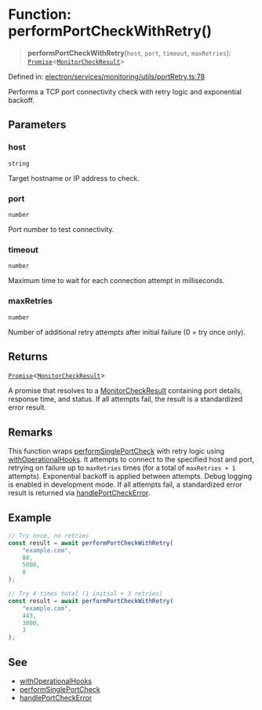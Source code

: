 # Function: performPortCheckWithRetry()

> **performPortCheckWithRetry**(`host`, `port`, `timeout`, `maxRetries`): [`Promise`](https://developer.mozilla.org/docs/Web/JavaScript/Reference/Global_Objects/Promise)\<[`MonitorCheckResult`](../../../types/interfaces/MonitorCheckResult.md)\>

Defined in: [electron/services/monitoring/utils/portRetry.ts:78](https://github.com/Nick2bad4u/Uptime-Watcher/blob/main/electron/services/monitoring/utils/portRetry.ts#L78)

Performs a TCP port connectivity check with retry logic and exponential
backoff.

## Parameters

### host

`string`

Target hostname or IP address to check.

### port

`number`

Port number to test connectivity.

### timeout

`number`

Maximum time to wait for each connection attempt in
  milliseconds.

### maxRetries

`number`

Number of additional retry attempts after initial failure
  (0 = try once only).

## Returns

[`Promise`](https://developer.mozilla.org/docs/Web/JavaScript/Reference/Global_Objects/Promise)\<[`MonitorCheckResult`](../../../types/interfaces/MonitorCheckResult.md)\>

A promise that resolves to a [MonitorCheckResult](../../../types/interfaces/MonitorCheckResult.md) containing
  port details, response time, and status. If all attempts fail, the result
  is a standardized error result.

## Remarks

This function wraps [performSinglePortCheck](../../portChecker/functions/performSinglePortCheck.md) with retry logic using
[withOperationalHooks](../../../../../utils/operationalHooks/functions/withOperationalHooks.md). It attempts to connect to the specified host and
port, retrying on failure up to `maxRetries` times (for a total of
`maxRetries + 1` attempts). Exponential backoff is applied between attempts.
Debug logging is enabled in development mode. If all attempts fail, a
standardized error result is returned via [handlePortCheckError](../../portErrorHandling/functions/handlePortCheckError.md).

## Example

```typescript
// Try once, no retries
const result = await performPortCheckWithRetry(
    "example.com",
    80,
    5000,
    0
);

// Try 4 times total (1 initial + 3 retries)
const result = await performPortCheckWithRetry(
    "example.com",
    443,
    3000,
    3
);
```

## See

 - [withOperationalHooks](../../../../../utils/operationalHooks/functions/withOperationalHooks.md)
 - [performSinglePortCheck](../../portChecker/functions/performSinglePortCheck.md)
 - [handlePortCheckError](../../portErrorHandling/functions/handlePortCheckError.md)
